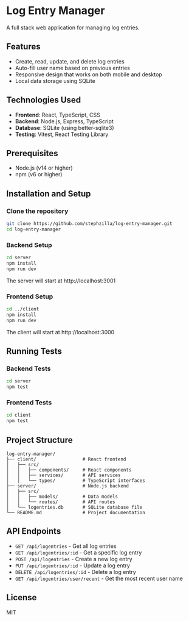 # Log Entry Manager

A full stack web application for managing log entries.

## Features

- Create, read, update, and delete log entries
- Auto-fill user name based on previous entries
- Responsive design that works on both mobile and desktop
- Local data storage using SQLite

## Technologies Used

- **Frontend**: React, TypeScript, CSS
- **Backend**: Node.js, Express, TypeScript
- **Database**: SQLite (using better-sqlite3)
- **Testing**: Vitest, React Testing Library

## Prerequisites

- Node.js (v14 or higher)
- npm (v6 or higher)

## Installation and Setup

### Clone the repository

```bash
git clone https://github.com/stephzilla/log-entry-manager.git
cd log-entry-manager
```

### Backend Setup

```bash
cd server
npm install
npm run dev
```

The server will start at http://localhost:3001

### Frontend Setup

```bash
cd ../client
npm install
npm run dev
```

The client will start at http://localhost:3000

## Running Tests

### Backend Tests

```bash
cd server
npm test
```

### Frontend Tests

```bash
cd client
npm test
```

## Project Structure

```
log-entry-manager/
├── client/                 # React frontend
│   ├── src/
│   │   ├── components/     # React components
│   │   ├── services/       # API services
│   │   └── types/          # TypeScript interfaces
├── server/                 # Node.js backend
│   ├── src/
│   │   ├── models/         # Data models
│   │   └── routes/         # API routes
│   └── logentries.db       # SQLite database file
└── README.md               # Project documentation
```

## API Endpoints

- `GET /api/logentries` - Get all log entries
- `GET /api/logentries/:id` - Get a specific log entry
- `POST /api/logentries` - Create a new log entry
- `PUT /api/logentries/:id` - Update a log entry
- `DELETE /api/logentries/:id` - Delete a log entry
- `GET /api/logentries/user/recent` - Get the most recent user name

## License

MIT